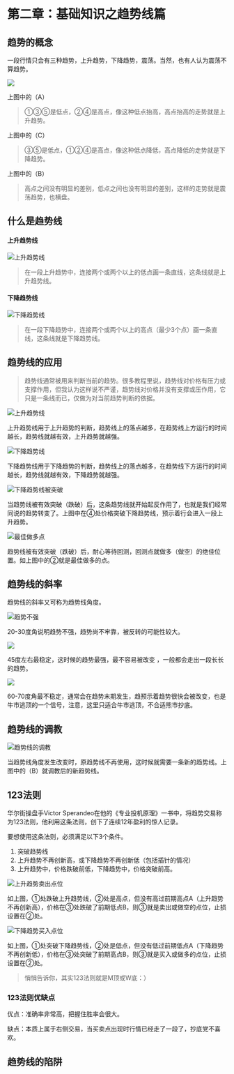 # 第二章：基础知识之趋势线篇

## 趋势的概念

一段行情只会有三种趋势，上升趋势，下降趋势，震荡。当然，也有人认为震荡不算趋势。

![](.gitbook/assets/xnip2020-03-29_16-53-48.jpeg)

上图中的（A）

> ①③⑤是低点，②④是高点，像这种低点抬高，高点抬高的走势就是上升趋势。

上图中的（C）

> ③⑤是低点，①②④是高点，像这种低点降低，高点降低的走势就是下降趋势。

上图中的（B）

> 高点之间没有明显的差别，低点之间也没有明显的差别，这样的走势就是震荡趋势，也横盘。

## 什么是趋势线

#### 上升趋势线

![&#x4E0A;&#x5347;&#x8D8B;&#x52BF;&#x7EBF;](.gitbook/assets/xnip2020-03-30_06-28-28.jpeg)

> 在一段上升趋势中，连接两个或两个以上的低点画一条直线，这条线就是上升趋势线。

#### 下降趋势线

![&#x4E0B;&#x964D;&#x8D8B;&#x52BF;&#x7EBF;](.gitbook/assets/xnip2020-03-30_06-31-57.jpeg)

> 在一段下降趋势中，连接两个或两个以上的高点（最少3个点）画一条直线，这条线就是下降趋势线。

## 趋势线的应用

> 趋势线通常被用来判断当前的趋势。很多教程里说，趋势线对价格有压力或支撑作用，但我认为这样说不严谨，趋势线对价格并没有支撑或压作用，它只是一条线而已，仅做为对当前趋势判断的依据。

![&#x4E0A;&#x5347;&#x8D8B;&#x52BF;&#x7EBF;](.gitbook/assets/xnip2020-03-30_07-02-36.jpeg)

上升趋势线用于上升趋势的判断，趋势线上的落点越多，在趋势线上方运行的时间越长，趋势线就越有效，上升趋势就越强。

![&#x4E0B;&#x964D;&#x8D8B;&#x52BF;&#x7EBF;](.gitbook/assets/xnip2020-03-30_07-08-57.jpeg)

下降趋势线用于下降趋势的判断，趋势线上的落点越多，在趋势线下方运行的时间越长，趋势线就越有效，下降趋势就越强。

![&#x4E0B;&#x964D;&#x8D8B;&#x52BF;&#x7EBF;&#x88AB;&#x7A81;&#x7834;](.gitbook/assets/xnip2020-03-30_07-13-04.jpeg)

当趋势线被有效突破（跌破）后，这条趋势线就开始起反作用了，也就是我们经常同说的趋势转变了。上图中在④处价格突破下降趋势线，预示着行会进入一段上升趋势。

![&#x6700;&#x4F73;&#x505A;&#x591A;&#x70B9;](.gitbook/assets/xnip2020-03-30_07-11-21.jpeg)

趋势线被有效突破（跌破）后，耐心等待回测，回测点就做多（做空）的绝佳位置。如上图中的②就是最佳做多的点。

## 趋势线的斜率

趋势线的斜率又可称为趋势线角度。

![&#x8D8B;&#x52BF;&#x4E0D;&#x5F3A;](.gitbook/assets/xnip2020-03-30_07-28-55.jpg)

20-30度角说明趋势不强，趋势尚不牢靠，被反转的可能性较大。

![](.gitbook/assets/xnip2020-03-30_07-36-48.jpg)

45度左右最稳定，这时候的趋势最强，最不容易被改变 ，一般都会走出一段长长的趋势。

![](.gitbook/assets/xnip2020-03-30_07-33-47%20%281%29.jpg)

60-70度角最不稳定，通常会在趋势末期发生，趋预示着趋势很快会被改变，也是牛市逃顶的一个信号，注意，这里只适合牛市逃顶，不合适熊市抄底。

## 趋势线的调教

![&#x8D8B;&#x52BF;&#x7EBF;&#x7684;&#x8C03;&#x6559;](.gitbook/assets/xnip2020-03-30_07-41-37.jpg)

当趋势线角度发生改变时，原趋势线不再使用，这时候就需要一条新的趋势线。上图中的（B）就调教后的新趋势线。

##  123法则

华尔街操盘手Victor Sperandeo在他的《专业投机原理》一书中，将趋势交易称为123法则，他利用这条法则，创下了连续12年盈利的惊人记录。

要想使用这条法则，必须满足以下3个条件。

1. 突破趋势线 
2. 上升趋势不再创新高，或下降趋势不再创新低（包括插针的情况） 
3. 上升趋势中，价格跌破前低，下降趋势中，价格突破前高。

![&#x4E0A;&#x5347;&#x8D8B;&#x52BF;&#x5356;&#x51FA;&#x70B9;&#x4F4D;](.gitbook/assets/xnip2020-03-30_12-48-28.jpeg)

如上图，①处跌破上升趋势线，②处是高点，但没有高过前期高点A（上升趋势不再创新高），价格在③处跌破了前期低点B，则③就是卖出或做空的点位，止损设置在②处。

![&#x4E0B;&#x964D;&#x8D8B;&#x52BF;&#x4E70;&#x5165;&#x70B9;&#x4F4D;](.gitbook/assets/xnip2020-03-30_13-00-32.jpeg)

如上图，①处突破下降趋势线，②处是低点，但没有低过前期低点A（下降趋势不再创新低），价格在③处突破了前期高点B，则③就是买入或做多的点位，止损设置在②处。

> 悄悄告诉你，其实123法则就是M顶或W底：）

### 123法则优缺点

优点：准确率非常高，把握住胜率会很大。

缺点：本质上属于右侧交易，当买卖点出现时行情已经走了一段了，抄底党不喜欢。

## 趋势线的陷阱



